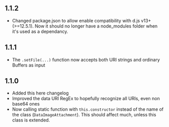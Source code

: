 ## 1.1.2
* Changed package.json to allow enable compatibility with d.js v13+ (>=12.5.1). Now it should no longer have a node_modules folder when it's used as a dependancy.

## 1.1.1
* The `.setFile(...)` function now accepts both URI strings and ordinary Buffers as input

## 1.1.0
* Added this here changelog
* Improved the data URI RegEx to hopefully recognize all URIs, even non base64 ones
* Now calling static function with `this.constructor` instead of the name of the class (`DataImageAttachment`). This should affect much, unless this class is extended.